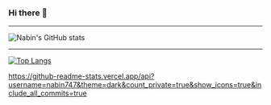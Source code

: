 ### Hi there 👋

---
![Nabin's GitHub stats](https://github-readme-stats.vercel.app/api?username=nabin747&show_icons=true&theme=radical)


<!-- ---
[![Readme Card](https://github-readme-stats.vercel.app/api/pin/?username=nabin747&repo=github-readme-stats)](https://github.com/nabin747/github-readme-stats) -->


---

[![Top Langs](https://github-readme-stats.vercel.app/api/top-langs/?username=nabin747&theme=blue-green)](https://github.com/thenawaraj/github-readme-stats)


https://github-readme-stats.vercel.app/api?username=nabin747&theme=dark&count_private=true&show_icons=true&include_all_commits=true




<!--
**nabin747/nabin747** is a ✨ _special_ ✨ repository because its `README.md` (this file) appears on your GitHub profile.

Here are some ideas to get you started:

- 🔭 I’m currently working on ...
- 🌱 I’m currently learning ...
- 👯 I’m looking to collaborate on ...
- 🤔 I’m looking for help with ...
- 💬 Ask me about ...
- 📫 How to reach me: ...
- 😄 Pronouns: ...
- ⚡ Fun fact: ...
-->
